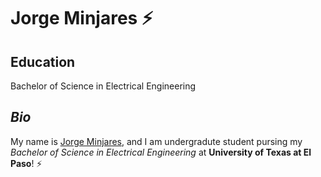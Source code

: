 # **Jorge Minjares** :zap:

## Education
Bachelor of Science in Electrical Engineering

## *Bio*

My name is [Jorge Minjares](https://github.com/JorgeMinjares), and I am undergradute student pursing my *Bachelor of Science in Electrical Engineering* at **University of Texas at El Paso**! :zap: 